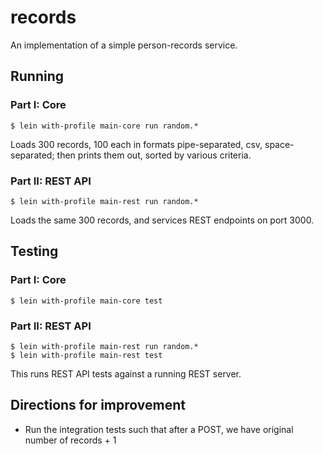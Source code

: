 # records

An implementation of a simple person-records service.

## Running

### Part I: Core

    $ lein with-profile main-core run random.*

Loads 300 records, 100 each in formats pipe-separated, csv,
space-separated; then prints them out, sorted by various criteria.

### Part II: REST API

    $ lein with-profile main-rest run random.*

Loads the same 300 records, and services REST endpoints on port 3000.

## Testing

### Part I: Core

    $ lein with-profile main-core test

### Part II: REST API

    $ lein with-profile main-rest run random.*
    $ lein with-profile main-rest test

This runs REST API tests against a running REST server.

## Directions for improvement

- Run the integration tests such that after a POST, we have
  original number of records + 1
 
